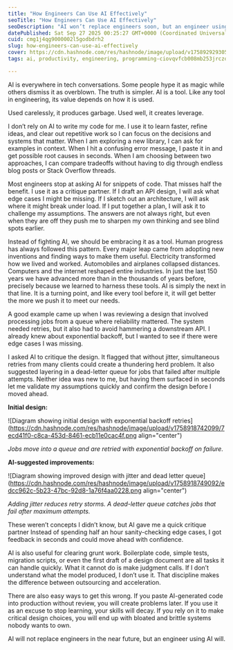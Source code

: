 ```yaml
---
title: "How Engineers Can Use AI Effectively"
seoTitle: "How Engineers Can Use AI Effectively"
seoDescription: "AI won’t replace engineers soon, but an engineer using AI will. Learn how to apply it in coding, design, and engineering practice."
datePublished: Sat Sep 27 2025 00:25:27 GMT+0000 (Coordinated Universal Time)
cuid: cmg1j4qg9000002l5godbdrh2
slug: how-engineers-can-use-ai-effectively
cover: https://cdn.hashnode.com/res/hashnode/image/upload/v1758929293050/bc5411bc-f5fb-4a4f-aecf-62ae5358c42c.png
tags: ai, productivity, engineering, programming-ciovqvfcb008mb253jrczo9ye

---
```


AI is everywhere in tech conversations. Some people hype it as magic while others dismiss it as overblown. The truth is simpler. AI is a tool. Like any tool in engineering, its value depends on how it is used.

Used carelessly, it produces garbage. Used well, it creates leverage.

I don’t rely on AI to write my code for me. I use it to learn faster, refine ideas, and clear out repetitive work so I can focus on the decisions and systems that matter. When I am exploring a new library, I can ask for examples in context. When I hit a confusing error message, I paste it in and get possible root causes in seconds. When I am choosing between two approaches, I can compare tradeoffs without having to dig through endless blog posts or Stack Overflow threads.

Most engineers stop at asking AI for snippets of code. That misses half the benefit. I use it as a critique partner. If I draft an API design, I will ask what edge cases I might be missing. If I sketch out an architecture, I will ask where it might break under load. If I put together a plan, I will ask it to challenge my assumptions. The answers are not always right, but even when they are off they push me to sharpen my own thinking and see blind spots earlier.

Instead of fighting AI, we should be embracing it as a tool. Human progress has always followed this pattern. Every major leap came from adopting new inventions and finding ways to make them useful. Electricity transformed how we lived and worked. Automobiles and airplanes collapsed distances. Computers and the internet reshaped entire industries. In just the last 150 years we have advanced more than in the thousands of years before, precisely because we learned to harness these tools. AI is simply the next in that line. It is a turning point, and like every tool before it, it will get better the more we push it to meet our needs.

A good example came up when I was reviewing a design that involved processing jobs from a queue where reliability mattered. The system needed retries, but it also had to avoid hammering a downstream API. I already knew about exponential backoff, but I wanted to see if there were edge cases I was missing.

I asked AI to critique the design. It flagged that without jitter, simultaneous retries from many clients could create a thundering herd problem. It also suggested layering in a dead-letter queue for jobs that failed after multiple attempts. Neither idea was new to me, but having them surfaced in seconds let me validate my assumptions quickly and confirm the design before I moved ahead.

**Initial design:**

![Diagram showing initial design with exponential backoff retries](https://cdn.hashnode.com/res/hashnode/image/upload/v1758918742099/7ecd41f0-c8ca-453d-8461-ecb11e0cac4f.png align="center")

*Jobs move into a queue and are retried with exponential backoff on failure.*

**AI-suggested improvements:**

![Diagram showing improved design with jitter and dead letter queue](https://cdn.hashnode.com/res/hashnode/image/upload/v1758918749092/edcc962c-5b23-47bc-92d8-1a76f4aa0228.png align="center")

*Adding jitter reduces retry storms. A dead-letter queue catches jobs that fail after maximum attempts.*

These weren’t concepts I didn’t know, but AI gave me a quick critique partner Instead of spending half an hour sanity-checking edge cases, I got feedback in seconds and could move ahead with confidence.

AI is also useful for clearing grunt work. Boilerplate code, simple tests, migration scripts, or even the first draft of a design document are all tasks it can handle quickly. What it cannot do is make judgment calls. If I don’t understand what the model produced, I don’t use it. That discipline makes the difference between outsourcing and acceleration.

There are also easy ways to get this wrong. If you paste AI-generated code into production without review, you will create problems later. If you use it as an excuse to stop learning, your skills will decay. If you rely on it to make critical design choices, you will end up with bloated and brittle systems nobody wants to own.

AI will not replace engineers in the near future, but an engineer using AI will.